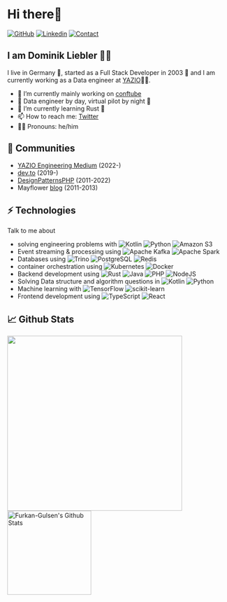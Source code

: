 # Hi there👋

[![GitHub](https://img.shields.io/badge/GITHUB-blue?style=for-the-badge&logo=github)](https://github.com/domnikl) [![Linkedin](https://img.shields.io/badge/MY%20PROFILE-Linkedin-blue?style=for-the-badge&logo=github)](https://www.linkedin.com/in/dominik-liebler-a32655205/) 
 [![Contact](https://img.shields.io/badge/CONTACT-GMAIL-yellow?style=for-the-badge&logo=gmail&logoColor=white)](mailto:liebler.dominik@gmail.com)

## I am Dominik Liebler 🧑‍💻

I live in Germany 🏫, started as a Full Stack Developer in 2003 👴 and I am currently working as a Data engineer at <a href="https://www.linkedin.com/company/yazio-gmbh/mycompany">YAZIO</a>👨‍💻. 

- 🔭 I’m currently mainly working on [conftube](https://github.com/conftube/conftube)
- 🌅 Data engineer by day, virtual pilot by night 🌃
- 🌱 I’m currently learning Rust 🦀
- 📫 How to reach me: [Twitter](https://twitter.com/domnikl)
- 👨‍💻 Pronouns: he/him

## 👯 Communities

- [YAZIO Engineering Medium](https://medium.com/yazio-engineering/integrating-confluent-schema-registry-with-apache-spark-applications-d3426e33bc51) (2022-)
- [dev.to](https://dev.to/domnikl) (2019-)
- [DesignPatternsPHP](https://github.com/DesignPatternsPHP) (2011-2022)
- Mayflower [blog](https://blog.mayflower.de/author/Dominik-Liebler) (2011-2013)

## ⚡ Technologies

Talk to me about

- solving engineering problems with ![Kotlin](https://img.shields.io/badge/-Kotlin-7F52FF?style=flat&logoColor=white&logo=kotlin) ![Python](https://img.shields.io/badge/-Python-0077B5?style=flat&logoColor=white&logo=python) ![Amazon S3](https://img.shields.io/badge/-Amazon%20S3-569A31?style=flat&logoColor=white&logo=amazons3)
- Event streaming & processing using ![Apache Kafka](https://img.shields.io/badge/-Apache%20Kafka-231F20?style=flat&logoColor=white&logo=apachekafka) ![Apache Spark](https://img.shields.io/badge/-Apache%20Spark-E25A1C?style=flat&logoColor=white&logo=apachespark)
- Databases using ![Trino](https://img.shields.io/badge/-Trino-DD00A1?style=flat&logoColor=white&logo=trino) ![PostgreSQL](https://img.shields.io/badge/-PostgreSQL-4169E1?style=flat&logoColor=white&logo=postgresql) ![Redis](https://img.shields.io/badge/-Redis-DC382D?style=flat&logoColor=white&logo=redis)
- container orchestration using ![Kubernetes](https://img.shields.io/badge/-Kubernetes-326ce5?style=flat&logoColor=white&logo=kubernetes) ![Docker](https://img.shields.io/badge/-Docker-2496ed?style=flat&logoColor=white&logo=docker)
- Backend development using ![Rust](https://img.shields.io/badge/-Rust-B7410E?style=flat&logoColor=white&logo=rust) ![Java](https://img.shields.io/badge/-Java-DC382D?style=flat&logoColor=white&logo=java) ![PHP](https://img.shields.io/badge/-PHP-777BB4?style=flat&logoColor=white&logo=php) ![NodeJS](https://img.shields.io/badge/-NodeJS-339933?style=flat&logoColor=white&logo=nodedotjs)
- Solving Data structure and algorithm questions in ![Kotlin](https://img.shields.io/badge/-Kotlin-7F52FF?style=flat&logoColor=white&logo=kotlin) ![Python](https://img.shields.io/badge/-Python-0077B5?style=flat&logoColor=white&logo=python)
- Machine learning with ![TensorFlow](https://img.shields.io/badge/-TensorFlow-ff6f005?style=flat&logoColor=white&logo=tensorflow) ![scikit-learn](https://img.shields.io/badge/-scikit-f7931e?style=flat&logoColor=white&logo=scikitlearn)
- Frontend development using ![TypeScript](https://img.shields.io/badge/-TypeScript-3178c6?style=flat&logoColor=white&logo=typescript) ![React](https://img.shields.io/badge/-React-61dafb?style=flat&logoColor=white&logo=react)

## 📈 Github Stats

<a href="https://github.com/domnikl">
  <img width="400px" align="left" src="https://github-readme-stats.vercel.app/api/top-langs/?username=domnikl&hide=html,TSQL,CSS,PLSQL,php,SCSS,Jupyter%20Notebook&layout=compact&count_private=true&langs_count=7&theme=tokyonight&hide_border=true&bg_color=1F222E&title_color=F85D7F&icon_color=F8D866" />
</a>

<a href="https://github.com/domnikl">
 <img alt="Furkan-Gulsen's Github Stats" src="https://github-readme-stats.vercel.app/api/?username=domnikl&show_icons=true&count_private=true&theme=tokyonight&hide_border=true&bg_color=1F222E&title_color=F85D7F&icon_color=F8D866" height="192px"/>
</a>
